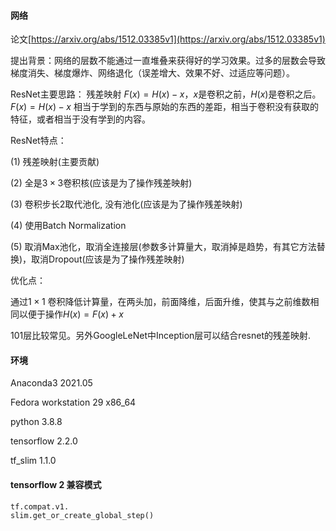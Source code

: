 #### 网络
论文[https://arxiv.org/abs/1512.03385v1](https://arxiv.org/abs/1512.03385v1)

提出背景：网络的层数不能通过一直堆叠来获得好的学习效果。过多的层数会导致梯度消失、梯度爆炸、网络退化（误差增大、效果不好、过适应等问题）。

ResNet主要思路：
残差映射 $F(x)=H(x)-x$，$x$是卷积之前，$H(x)$是卷积之后。$F(x)=H(x)-x$ 相当于学到的东西与原始的东西的差距，相当于卷积没有获取的特征，或者相当于没有学到的内容。


ResNet特点：

(1) 残差映射(主要贡献)

(2) 全是$3\times 3$卷积核(应该是为了操作残差映射)

(3) 卷积步长2取代池化, 没有池化(应该是为了操作残差映射)

(4) 使用Batch Normalization

(5) 取消Max池化，取消全连接层(参数多计算量大，取消掉是趋势，有其它方法替换)，取消Dropout(应该是为了操作残差映射)


优化点：

通过$1\times 1$ 卷积降低计算量，在两头加，前面降维，后面升维，使其与之前维数相同以便于操作$H(x)=F(x)+x$

101层比较常见。另外GoogleLeNet中Inception层可以结合resnet的残差映射. 

#### 环境
Anaconda3 2021.05

Fedora workstation 29 x86_64

python 3.8.8

tensorflow                2.2.0

tf_slim         1.1.0

#### tensorflow 2 兼容模式

```python
tf.compat.v1.
slim.get_or_create_global_step()
```
